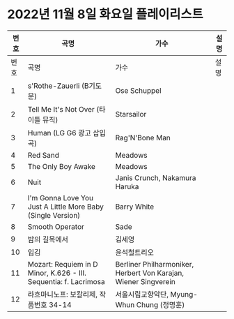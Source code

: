 # 2022년 11월 8일 화요일 플레이리스트

| 번호 | 곡명 | 가수 | 설명 |
|------|------|------|------|
| 번호 | 곡명 | 가수 | 설명 |
| 1 | s'Rothe-Zauerli (B기도문) | Ose Schuppel |  |
| 2 | Tell Me It's Not Over (타이틀 뮤직) | Starsailor |  |
| 3 | Human (LG G6 광고 삽입곡) | Rag'N'Bone Man |  |
| 4 | Red Sand | Meadows |  |
| 5 | The Only Boy Awake | Meadows |  |
| 6 | Nuit | Janis Crunch, Nakamura Haruka |  |
| 7 | I'm Gonna Love You Just A Little More Baby (Single Version) | Barry White |  |
| 8 | Smooth Operator | Sade |  |
| 9 | 밤의 길목에서 | 김세영 |  |
| 10 | 입김 | 윤석철트리오 |  |
| 11 | Mozart: Requiem in D Minor, K.626 - III. Sequentia: f. Lacrimosa | Berliner Philharmoniker, Herbert Von Karajan, Wiener Singverein |  |
| 12 | 라흐마니노프: 보칼리제, 작품번호 34-14 | 서울시립교향악단, Myung-Whun Chung (정명훈) |  |

